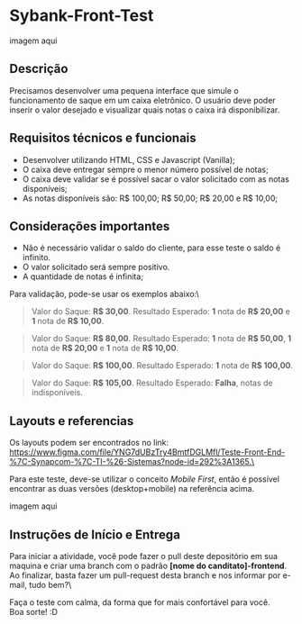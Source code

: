 # Sybank-Front-Test #

imagem aqui

## Descrição ##
Precisamos desenvolver uma pequena interface que simule o funcionamento de saque em um caixa eletrônico. O usuário deve poder inserir o valor desejado e visualizar quais notas o caixa irá disponibilizar.

## Requisitos técnicos e funcionais ##
* Desenvolver utilizando HTML, CSS e Javascript (Vanilla);
* O caixa deve entregar sempre o menor número possível de notas;
* O caixa deve validar se é possível sacar o valor solicitado com as notas disponíveis;
* As notas disponíveis são: R$ 100,00; R$ 50,00; R$ 20,00 e R$ 10,00;

## Considerações importantes ##
* Não é necessário validar o saldo do cliente, para esse teste o saldo é infinito.
* O valor solicitado será sempre positivo.
* A quantidade de notas é infinita;

Para validação, pode-se usar os exemplos abaixo:\
> Valor do Saque: **R$ 30,00**. Resultado Esperado: **1** nota de **R$ 20,00** e **1** nota de **R$ 10,00**.

> Valor do Saque: **R$ 80,00**. Resultado Esperado: **1** nota de **R$ 50,00**, **1** nota de **R$ 20,00** e **1** nota de **R$ 10,00**.

> Valor do Saque: **R$ 100,00**. Resultado Esperado: **1** nota de **R$ 100,00**.

> Valor do Saque: **R$ 105,00**. Resultado Esperado: **Falha**, notas de indisponíveis.

## Layouts e referencias ##
Os layouts podem ser encontrados no link: https://www.figma.com/file/YNG7dUBzTry4BmtfDGLMfl/Teste-Front-End-%7C-Synapcom-%7C-TI-%26-Sistemas?node-id=292%3A1365.\

Para este teste, deve-se utilizar o conceito *Mobile First*, então é possível encontrar as duas versões (desktop+mobile) na referência acima.

imagem aqui

## Instruções de Início e Entrega ##
Para iniciar a atividade, você pode fazer o pull deste depositório em sua maquina e criar uma branch com o padrão **[nome do canditato]-frontend**.\
Ao finalizar, basta fazer um pull-request desta branch e nos informar por e-mail, tudo bem?\

Faça o teste com calma, da forma que for mais confortável para você.\
Boa sorte! :D
